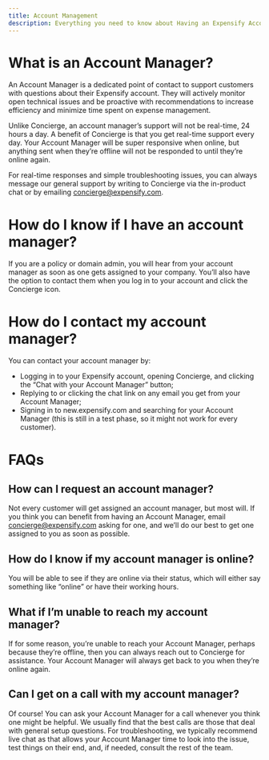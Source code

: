 ```yaml
---
title: Account Management
description: Everything you need to know about Having an Expensify Account Manager
---
```


<!-- The lines above are required by Jekyll to process the .md file -->

# What is an Account Manager?
An Account Manager is a dedicated point of contact to support customers with questions about their Expensify account. They will actively monitor open technical issues and be proactive with recommendations to increase efficiency and minimize time spent on expense management.

Unlike Concierge, an account manager’s support will not be real-time, 24 hours a day.  A benefit of Concierge is that you get real-time support every day. Your Account Manager will be super responsive when online, but anything sent when they’re offline will not be responded to until they’re online again.

For real-time responses and simple troubleshooting issues, you can always message our general support by writing to Concierge via the in-product chat or by emailing concierge@expensify.com.

# How do I know if I have an account manager?
If you are a policy or domain admin, you will hear from your account manager as soon as one gets assigned to your company. You’ll also have the option to contact them when you log in to your account and click the Concierge icon.

# How do I contact my account manager?
You can contact your account manager by:
- Logging in to your Expensify account, opening Concierge, and clicking the “Chat with your  Account Manager” button;
-  Replying to or clicking the chat link on any email you get from your Account Manager;
- Signing in to new.expensify.com and searching for your Account Manager (this is still in a test phase, so it might not work for every customer).

# FAQs
## How can I request an account manager?
Not every customer will get assigned an account manager, but most will. If you think you can benefit from having an Account Manager, email concierge@expensify.com asking for one, and we’ll do our best to get one assigned to you as soon as possible.

## How do I know if my account manager is online?
You will be able to see if they are online via their status, which will either say something like “online” or have their working hours.

## What if I’m unable to reach my account manager?
If for some reason, you’re unable to reach your Account Manager, perhaps because they’re offline, then you can always reach out to Concierge for assistance. Your Account Manager will always get back to you when they’re online again.

## Can I get on a call with my account manager?
Of course! You can ask your Account Manager for a call whenever you think one might be helpful. We usually find that the best calls are those that deal with general setup questions. For troubleshooting, we typically recommend live chat as that allows your Account Manager time to look into the issue, test things on their end, and, if needed, consult the rest of the team.
